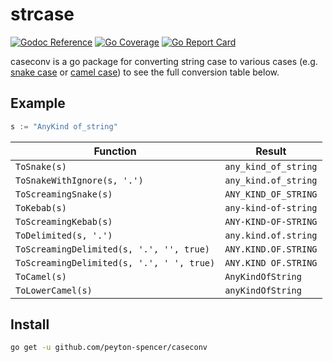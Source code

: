 # strcase
[![Godoc Reference](https://godoc.org/github.com/peyton-spencer/caseconv?status.svg)](http://godoc.org/github.com/peyton-spencer/caseconv)
[![Go Coverage](https://github.com/peyton-spencer/caseconv/wiki/coverage.svg)](https://raw.githack.com/wiki/peyton-spencer/caseconv/coverage.html)
[![Go Report Card](https://goreportcard.com/badge/github.com/peyton-spencer/caseconv)](https://goreportcard.com/report/github.com/peyton-spencer/caseconv)

caseconv is a go package for converting string case to various cases (e.g. [snake case](https://en.wikipedia.org/wiki/Snake_case) or [camel case](https://en.wikipedia.org/wiki/CamelCase)) to see the full conversion table below.

## Example

```go
s := "AnyKind of_string"
```

| Function                                  | Result               |
|-------------------------------------------|----------------------|
| `ToSnake(s)`                              | `any_kind_of_string` |
| `ToSnakeWithIgnore(s, '.')`               | `any_kind.of_string` |
| `ToScreamingSnake(s)`                     | `ANY_KIND_OF_STRING` |
| `ToKebab(s)`                              | `any-kind-of-string` |
| `ToScreamingKebab(s)`                     | `ANY-KIND-OF-STRING` |
| `ToDelimited(s, '.')`                     | `any.kind.of.string` |
| `ToScreamingDelimited(s, '.', '', true)`  | `ANY.KIND.OF.STRING` |
| `ToScreamingDelimited(s, '.', ' ', true)` | `ANY.KIND OF.STRING` |
| `ToCamel(s)`                              | `AnyKindOfString`    |
| `ToLowerCamel(s)`                         | `anyKindOfString`    |


## Install

```bash
go get -u github.com/peyton-spencer/caseconv
```